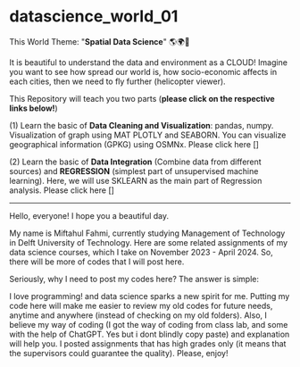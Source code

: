 # datascience_world_01
This World Theme: "**Spatial Data Science**" 🌎🌍💐

It is beautiful to understand the data and environment as a CLOUD!
Imagine you want to see how spread our world is, how socio-economic affects in each cities, then we need to fly further (helicopter viewer).

This Repository will teach you two parts (**please click on the respective links below!**)

(1) Learn the basic of **Data Cleaning and Visualization**: pandas, numpy. Visualization of graph using MAT PLOTLY and SEABORN. You can visualize geographical information (GPKG) using OSMNx. Please click here []

(2) Learn the basic of **Data Integration** (Combine data from different sources) and **REGRESSION** (simplest part of unsupervised machine learning). Here, we will use SKLEARN as the main part of Regression analysis. Please click here []

----

Hello, everyone! I hope you a beautiful day.

My name is Miftahul Fahmi, currently studying Management of Technology in Delft University of Technology. Here are some related assignments of my data science courses, which I take on November 2023 - April 2024. So, there will be more of codes that I will post here.

Seriously, why I need to post my codes here? The answer is simple:

I love programming! and data science sparks a new spirit for me. Putting my code here will make me easier to review my old codes for future needs, anytime and anywhere (instead of checking on my old folders). Also, I believe my way of coding (I got the way of coding from class lab, and some with the help of ChatGPT. Yes but i dont blindly copy paste) and explanation will help you.
I posted assignments that has high grades only (it means that the supervisors could guarantee the quality).
Please, enjoy!

